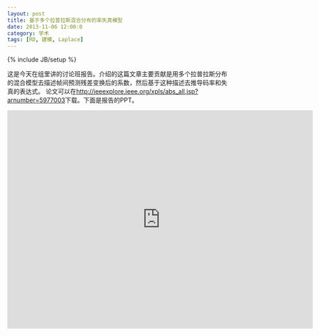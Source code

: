 ```yaml
---
layout: post
title: 基于多个拉普拉斯混合分布的率失真模型
date: 2013-11-06 12:00:0
category: 学术
tags: [RD, 建模, Laplace]
---
```

{% include JB/setup %}

这是今天在组里讲的讨论班报告。介绍的这篇文章主要贡献是用多个拉普拉斯分布的混合模型去描述帧间预测残差变换后的系数，然后基于这种描述去推导码率和失真的表达式。
论文可以在<http://ieeexplore.ieee.org/xpls/abs_all.jsp?arnumber=5977003>下载。下面是报告的PPT。

<!--more-->
<iframe src="https://skydrive.live.com/embed?cid=8B504C1595CD3973&amp;resid=8B504C1595CD3973%2126384&amp;authkey=AKy2q0QsXIR-Iqo&amp;em=2" width="700" height="500" frameborder="0" scrolling="no"> </iframe>

